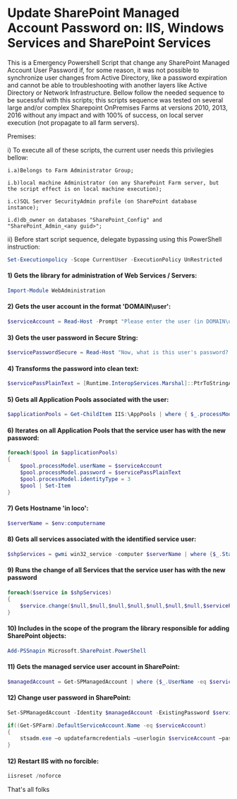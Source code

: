 # Update SharePoint Managed Account Password on: IIS, Windows Services and SharePoint Services
This is a Emergency Powershell Script that change any SharePoint Managed Account User Password if, for some reason, it was not possible to synchronize user changes from Active Directory, like a password expiration and cannot be able to troubleshooting with another layers like Active Directory or Network Infrastructure.
Bellow follow the needed sequence to be sucessful with this scripts; this scripts sequence was tested on several large and/or complex Sharepoint OnPremises Farms at versions 2010, 2013, 2016 without any impact and with 100% of success, on local server execution (not propagate to all farm servers).

Premises:

i) To execute all of these scripts, the current user needs this privilegies bellow:

	i.a)Belongs to Farm Administrator Group;
	
	i.b)local machine Administrator (on any SharePoint Farm server, but the script effect is on local machine execution);
	
	i.c)SQL Server SecurityAdmin profile (on SharePoint database instance);
	
	i.d)db_owner on databases "SharePoint_Config" and "SharePoint_Admin_<any guid>";

ii) Before start script sequence, delegate bypassing using this PowerShell instruction:
```powershell
Set-Executionpolicy -Scope CurrentUser -ExecutionPolicy UnRestricted
```

#### 1) Gets the library for administration of Web Services / Servers:
```powershell
Import-Module WebAdministration
```

#### 2) Gets the user account in the format 'DOMAIN\user':
```powershell
$serviceAccount = Read-Host -Prompt "Please enter the user (in DOMAIN\username format)."
```

#### 3) Gets the user password in Secure String:
```powershell
$servicePasswordSecure = Read-Host "Now, what is this user's password? Please enter (this field will be encrypted)." -AsSecureString
```

#### 4) Transforms the password into clean text:
```powershell
$servicePassPlainText = [Runtime.InteropServices.Marshal]::PtrToStringAuto([Runtime.InteropServices.Marshal]::SecureStringToBSTR($servicePasswordSecure))
```

#### 5) Gets all Application Pools associated with the user:
```powershell
$applicationPools = Get-ChildItem IIS:\AppPools | where { $_.processModel.userName -eq $serviceAccount }
```

#### 6) Iterates on all Application Pools that the service user has with the new password:
```powershell
foreach($pool in $applicationPools)
{
    $pool.processModel.userName = $serviceAccount
    $pool.processModel.password = $servicePassPlainText
    $pool.processModel.identityType = 3
    $pool | Set-Item
}
```

#### 7) Gets Hostname 'in loco':
```powershell
$serverName = $env:computername
```

#### 8) Gets all services associated with the identified service user:
```powershell
$shpServices = gwmi win32_service -computer $serverName | where {$_.StartName -eq $serviceAccount}
```

#### 9) Runs the change of all Services that the service user has with the new password
```powershell
foreach($service in $shpServices)
{
	$service.change($null,$null,$null,$null,$null,$null,$null,$servicePassPlainText)
}
```

#### 10) Includes in the scope of the program the library responsible for adding SharePoint objects:
```powershell
Add-PSSnapin Microsoft.SharePoint.PowerShell
```

#### 11) Gets the managed service user account in SharePoint:
```powershell
$managedAccount = Get-SPManagedAccount | where {$_.UserName -eq $serviceAccount}
```

#### 12) Change user password in SharePoint:
```powershell
Set-SPManagedAccount -Identity $managedAccount -ExistingPassword $servicePasswordSecure –UseExistingPassword $true

if((Get-SPFarm).DefaultServiceAccount.Name -eq $serviceAccount)
{
	stsadm.exe –o updatefarmcredentials –userlogin $serviceAccount –password $servicePassPlainText
}
```

#### 12) Restart IIS with no forcible:
```powershell
iisreset /noforce
```

That's all folks
